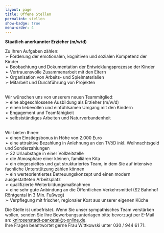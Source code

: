 ```yaml
---
layout: page
title: Offene Stellen
permalink: stellen
show-badge: true
menu-order: 4
---
```

**Staatlich anerkannter Erzieher (m/w/d)**

Zu Ihren Aufgaben zählen:\
➢ Förderung der emotionalen, kognitiven und sozialen Kompetenz der Kinder\
➢ Beobachtung und Dokumentation der Entwicklungsprozesse der Kinder\
➢ Vertrauensvolle Zusammenarbeit mit den Eltern\
➢ Organisation von Arbeits- und Spielmaterialien\
➢ Mitarbeit und Durchführung von Projekten

\
Wir wünschen uns von unserem neuen Teammitglied:\
➢ eine abgeschlossene Ausbildung als Erzieher (m/w/d)\
➢ einen liebevollen und einfühlsamen Umgang mit den Kindern\
➢ Engagement und Teamfähigkeit\
➢ selbstständiges Arbeiten und Naturverbundenheit

\
Wir bieten Ihnen:\
➢ einen Einstiegsbonus in Höhe von 2.000 Euro\
➢ eine attraktive Bezahlung in Anlehnung an den TVöD inkl. Weihnachtsgeld und Sonderzahlungen\
➢ 32 Urlaubstage in einer Vollzeitstelle\
➢ die Atmosphäre einer kleinen, familiären Kita\
➢ ein eingespieltes und gut strukturiertes Team, in dem Sie auf intensive fachliche Unterstützung
zählen können\
➢ ein werteorientiertes Betreuungskonzept und einen modern ausgestatteten Arbeitsplatz\
➢ qualifizierte Weiterbildungsmaßnahmen\
➢ eine sehr gute Anbindung an die Öffentlichen Verkehrsmittel (S2 Bahnhof Röntgental in 3 Min. Fußweg)\
➢ Verpflegung mit frischer, regionaler Kost aus unserer eigenen Küche



Die Stelle ist unbefristet.
Wenn Sie unser sympathisches Team verstärken wollen, senden Sie Ihre Bewerbungsunterlagen bitte
bevorzugt per E-Mail an: knirpsenstadt-panketal@t-online.de.\
Ihre Fragen beantwortet gerne Frau Wittkowski unter 030 / 944 61 71.

